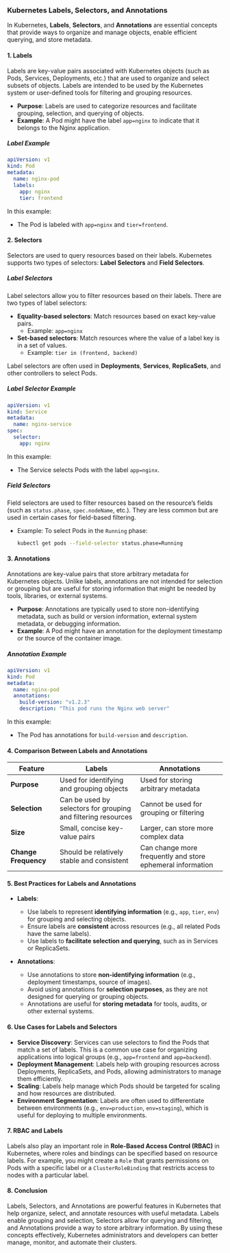 ### Kubernetes Labels, Selectors, and Annotations

In Kubernetes, **Labels**, **Selectors**, and **Annotations** are essential concepts that provide ways to organize and manage objects, enable efficient querying, and store metadata.

#### 1. **Labels**

Labels are key-value pairs associated with Kubernetes objects (such as Pods, Services, Deployments, etc.) that are used to organize and select subsets of objects. Labels are intended to be used by the Kubernetes system or user-defined tools for filtering and grouping resources.

- **Purpose**: Labels are used to categorize resources and facilitate grouping, selection, and querying of objects.
- **Example**: A Pod might have the label `app=nginx` to indicate that it belongs to the Nginx application.
  
##### Label Example
```yaml
apiVersion: v1
kind: Pod
metadata:
  name: nginx-pod
  labels:
    app: nginx
    tier: frontend
```

In this example:
- The Pod is labeled with `app=nginx` and `tier=frontend`.

#### 2. **Selectors**

Selectors are used to query resources based on their labels. Kubernetes supports two types of selectors: **Label Selectors** and **Field Selectors**.

##### Label Selectors
Label selectors allow you to filter resources based on their labels. There are two types of label selectors:

- **Equality-based selectors**: Match resources based on exact key-value pairs.
  - Example: `app=nginx`
- **Set-based selectors**: Match resources where the value of a label key is in a set of values.
  - Example: `tier in (frontend, backend)`

Label selectors are often used in **Deployments**, **Services**, **ReplicaSets**, and other controllers to select Pods.

##### Label Selector Example
```yaml
apiVersion: v1
kind: Service
metadata:
  name: nginx-service
spec:
  selector:
    app: nginx
```

In this example:
- The Service selects Pods with the label `app=nginx`.

##### Field Selectors
Field selectors are used to filter resources based on the resource’s fields (such as `status.phase`, `spec.nodeName`, etc.). They are less common but are used in certain cases for field-based filtering.

- Example: To select Pods in the `Running` phase:
  ```bash
  kubectl get pods --field-selector status.phase=Running
  ```

#### 3. **Annotations**

Annotations are key-value pairs that store arbitrary metadata for Kubernetes objects. Unlike labels, annotations are not intended for selection or grouping but are useful for storing information that might be needed by tools, libraries, or external systems.

- **Purpose**: Annotations are typically used to store non-identifying metadata, such as build or version information, external system metadata, or debugging information.
- **Example**: A Pod might have an annotation for the deployment timestamp or the source of the container image.

##### Annotation Example
```yaml
apiVersion: v1
kind: Pod
metadata:
  name: nginx-pod
  annotations:
    build-version: "v1.2.3"
    description: "This pod runs the Nginx web server"
```

In this example:
- The Pod has annotations for `build-version` and `description`.

#### 4. **Comparison Between Labels and Annotations**

| Feature          | Labels                                     | Annotations                                 |
|------------------|--------------------------------------------|---------------------------------------------|
| **Purpose**      | Used for identifying and grouping objects | Used for storing arbitrary metadata         |
| **Selection**    | Can be used by selectors for grouping and filtering resources | Cannot be used for grouping or filtering    |
| **Size**         | Small, concise key-value pairs             | Larger, can store more complex data         |
| **Change Frequency** | Should be relatively stable and consistent | Can change more frequently and store ephemeral information |

#### 5. **Best Practices for Labels and Annotations**

- **Labels**:
  - Use labels to represent **identifying information** (e.g., `app`, `tier`, `env`) for grouping and selecting objects.
  - Ensure labels are **consistent** across resources (e.g., all related Pods have the same labels).
  - Use labels to **facilitate selection and querying**, such as in Services or ReplicaSets.

- **Annotations**:
  - Use annotations to store **non-identifying information** (e.g., deployment timestamps, source of images).
  - Avoid using annotations for **selection purposes**, as they are not designed for querying or grouping objects.
  - Annotations are useful for **storing metadata** for tools, audits, or other external systems.

#### 6. **Use Cases for Labels and Selectors**

- **Service Discovery**: Services can use selectors to find the Pods that match a set of labels. This is a common use case for organizing applications into logical groups (e.g., `app=frontend` and `app=backend`).
- **Deployment Management**: Labels help with grouping resources across Deployments, ReplicaSets, and Pods, allowing administrators to manage them efficiently.
- **Scaling**: Labels help manage which Pods should be targeted for scaling and how resources are distributed.
- **Environment Segmentation**: Labels are often used to differentiate between environments (e.g., `env=production`, `env=staging`), which is useful for deploying to multiple environments.

#### 7. **RBAC and Labels**

Labels also play an important role in **Role-Based Access Control (RBAC)** in Kubernetes, where roles and bindings can be specified based on resource labels. For example, you might create a `Role` that grants permissions on Pods with a specific label or a `ClusterRoleBinding` that restricts access to nodes with a particular label.

#### 8. **Conclusion**

Labels, Selectors, and Annotations are powerful features in Kubernetes that help organize, select, and annotate resources with useful metadata. Labels enable grouping and selection, Selectors allow for querying and filtering, and Annotations provide a way to store arbitrary information. By using these concepts effectively, Kubernetes administrators and developers can better manage, monitor, and automate their clusters.

